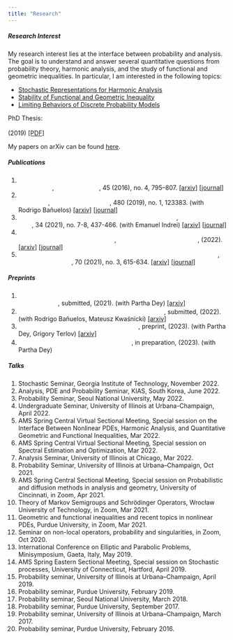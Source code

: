 ```yaml
---
title: "Research"
---
```


##### Research Interest

My research interest lies at the interface between probability and analysis.
The goal is to understand and answer several quantitative questions from probability theory, harmonic analysis, and the study of functional and geometric inequalities.
In particular, I am interested in the following topics:

- [Stochastic Representations for Harmonic Analysis](stochastic)
- [Stability of Functional and Geometric Inequality](stability)
- [Limiting Behaviors of Discrete Probability Models](discrete)

PhD Thesis: *Stability for functional and geometric inequalities and a stochastic representation of fractional integrals and nonlocal operators* (2019) [[PDF]](thesis-daesungk.pdf)

My papers on arXiv can be found [here](https://arxiv.org/a/kim_d_6.html).

##### Publications 

1. *Martingale transforms and the Hardy–Littlewood–Sobolev inequality for semigroups*,  **Potential Anal.**, 45 (2016), no. 4, 795–807. [[arxiv]](https://arxiv.org/abs/1506.01208) [[journal]](https://link.springer.com/article/10.1007/s11118-016-9571-0)
2. *Hardy–Stein identity for non-symmetric Lévy processes and Fourier multipliers*,  **J. Math. Anal. Appl.**, 480 (2019), no. 1, 123383. (with Rodrigo Bañuelos) [[arxiv]](https://arxiv.org/abs/1702.06573) [[journal]](https://www.sciencedirect.com/science/article/abs/pii/S0022247X19306511?via%3Dihub) 
3. *Deficit estimates for the logarithmic Sobolev inequality*,  **Differ. Integral Equ.**,  34 (2021), no. 7-8, 437-466.  (with Emanuel Indrei)  [[arxiv]](https://arxiv.org/abs/1805.06107) [[journal]](https://projecteuclid.org/journals/differential-and-integral-equations/volume-34/issue-7_2f_8/Deficit-estimates-for-the-Logarithmic-Sobolev/die034-0708-437.full) 
4. *Instability results for the logarithmic Sobolev inequality and its application to related inequalities*,  **Discrete Contin. Dyn. Syst.**,  (2022).     [[arxiv]](https://arxiv.org/abs/1805.06272) [[journal]](https://www.aimsciences.org/article/doi/10.3934/dcds.2022053)
5. *Quantitative inequalities for the expected lifetime of Brownian motion*,  **Michigan Math. J.**,  70 (2021), no. 3, 615-634.  [[arxiv]](https://arxiv.org/abs/1904.09565) [[journal]](https://doi.org/10.1307/mmj/1593136867)

##### Preprints
1. *Fluctuation results for size of the vacant set for random walks on discrete torus*, submitted, (2021).  (with Partha Dey)     [[arxiv]](https://arxiv.org/abs/2108.06450)
2. *Sharp $\ell^p$ inequalities for discrete singular integrals*, submitted, (2022).  (with Rodrigo Bañuelos, Mateusz Kwaśnicki)  [[arxiv]](https://arxiv.org/abs/2209.09737)
3. *Collaboration of random walks on graphs*,  preprint,  (2023).  (with Partha Dey, Grigory Terlov) [[arxiv]](https://arxiv.org/abs/2302.14241)
4. *Curie–Weiss model under $\ell^p$-constraint*,  in preparation,  (2023).  (with Partha Dey)     



##### Talks

1. Stochastic Seminar,  Georgia Institute of Technology,  November 2022.   
2. Analysis, PDE and Probability Seminar,  KIAS, South Korea,  June 2022.   
3. Probability Seminar,  Seoul National University,  May 2022.   
4. Undergraduate Seminar,  University of Illinois at Urbana-Champaign,  April 2022. 
5. AMS Spring Central Virtual Sectional Meeting, Special session on the Interface Between Nonlinear PDEs, Harmonic Analysis, and Quantitative Geometric and Functional Inequalities,  Mar 2022.   
6. AMS Spring Central Virtual Sectional Meeting, Special session on Spectral Estimation and Optimization,  Mar 2022.   
7. Analysis Seminar,  University of Illinois at Chicago,  Mar 2022.   
8. Probability Seminar,  University of Illinois at Urbana–Champaign,  Oct 2021.   
9. AMS Spring Central Sectional Meeting, Special session on Probabilistic and diffusion methods in analysis and geometry,  University of Cincinnati, in Zoom,  Apr 2021.   
10. Theory of Markov Semigroups and Schrödinger Operators,  Wrocław University of Technology, in Zoom,  Mar 2021. 
11. Geometric and functional inequalities and recent topics in nonlinear PDEs,  Purdue University, in Zoom,  Mar 2021.
12. Seminar on non-local operators, probability and singularities,  in Zoom,  Oct 2020.
13. International Conference on Elliptic and Parabolic Problems, Minisymposium,  Gaeta, Italy,  May 2019.   
14. AMS Spring Eastern Sectional Meeting, Special session on Stochastic processes,  University of Connecticut, Hartford,  April 2019.   
15. Probability seminar,  University of Illinois at Urbana–Champaign,  April 2019.   
16. Probability seminar,  Purdue University,  February 2019.   
17. Probability seminar,  Seoul National University,  March 2018.   
18. Probability seminar,  Purdue University,  September 2017.   
19. Probability seminar,  University of Illinois at Urbana–Champaign,  March 2017.   
20. Probability seminar,  Purdue University,  February 2016.   

<style>
em, strong {
  color: #fff;
}
</style>
